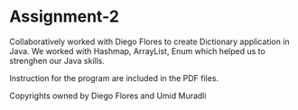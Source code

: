 # Assignment-2
Collaboratively worked with Diego Flores to create Dictionary application in Java.
We worked with Hashmap, ArrayList, Enum which helped us to strenghen our Java skills.

Instruction for the program are included in the PDF files.

Copyrights owned by 
Diego Flores and Umid Muradli
